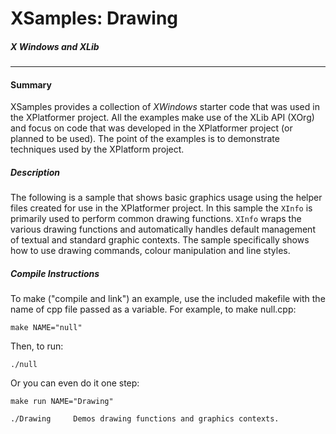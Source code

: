 # XSamples: Drawing #
##### X Windows and XLib
***
#### Summary

XSamples provides a collection of *XWindows* starter code that was used in the XPlatformer project.  All the examples make use of the XLib API (XOrg) and focus on code that was developed in the XPlatformer project (or planned to be used).  The point of the examples is to demonstrate techniques used by the XPlatform project.
		 
##### Description
The following is a sample that shows basic graphics usage using the helper files created for use in the XPlatformer project.  In this sample the `XInfo` is primarily used to perform common drawing functions.  `XInfo` wraps the various drawing functions and automatically handles default management of textual and standard graphic contexts.  The sample specifically shows how to use drawing commands, colour manipulation and line styles.

##### Compile Instructions

To make ("compile and link") an example, use the included makefile with 
the name of cpp file passed as a variable. For example, to make null.cpp:

	make NAME="null"

Then, to run:

	./null

Or you can even do it one step:

	make run NAME="Drawing"

    ./Drawing     Demos drawing functions and graphics contexts.